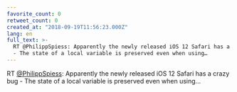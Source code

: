 ```yaml
---
favorite_count: 0
retweet_count: 0
created_at: "2018-09-19T11:56:23.000Z"
lang: en
full_text: >-
  RT @PhilippSpiess: Apparently the newly released iOS 12 Safari has a crazy bug
  - The state of a local variable is preserved even when using…
---
```


RT [@PhilippSpiess](https://twitter.com/PhilippSpiess): Apparently the newly
released iOS 12 Safari has a crazy bug - The state of a local variable is
preserved even when using…

